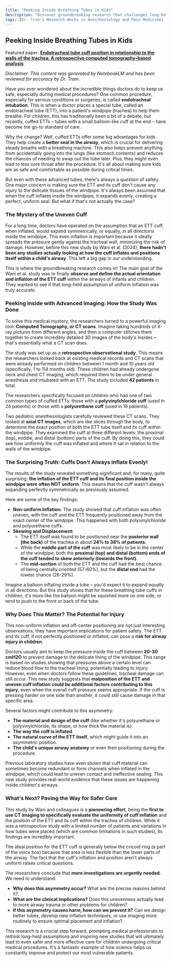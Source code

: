 ```yaml
---
title: "Peeking Inside Breathing Tubes in Kids"
description: "Discover groundbreaking research that challenges long-held assumptions about breathing tubes in children. Learn how CT imaging reveals that cuffed endotracheal tubes don't inflate evenly as previously thought, and what this means for preventing airway injuries in pediatric patients during critical procedures."
tags: [Dr. Tram's Research Works in Anesthesiology and Pain Medicine]
---
```

## Peeking Inside Breathing Tubes in Kids

Featured paper: [**Endotracheal tube cuff position in relationship to the walls of the trachea: A retrospective computed tomography‑based analysis**](https://doi.org/10.4103/sja.sja_36_24)

*Disclaimer: This content was generated by NotebookLM and has been reviewed for accuracy by Dr. Tram.*

Have you ever wondered about the incredible things doctors do to keep us safe, especially during medical procedures? One common procedure, especially for serious conditions or surgeries, is called **endotracheal intubation**. This is when a doctor places a special tube, called an endotracheal tube (ETT), into a patient's windpipe (trachea) to help them breathe. For children, this has traditionally been a bit of a debate, but recently, cuffed ETTs – tubes with a small balloon-like cuff at the end – have become the go-to standard of care.

Why the change? Well, cuffed ETTs offer some big advantages for kids. They help create a **better seal in the airway**, which is crucial for delivering steady breaths with a breathing machine. This also helps prevent anything from accidentally going into the lungs (like stomach contents) and reduces the chances of needing to swap out the tube later. Plus, they might even lead to less sore throat after the procedure. It's all about making sure kids are as safe and comfortable as possible during critical times.

But even with these advanced tubes, there's always a question of safety. One major concern is making sure the ETT and its cuff don't cause any injury to the delicate tissues of the windpipe. It's always been assumed that when the cuff inflates inside the windpipe, it expands evenly, creating a perfect, uniform seal. But what if that's not actually the case?

### The Mystery of the Uneven Cuff

For a long time, doctors have operated on the assumption that an ETT cuff, when inflated, would expand symmetrically, or equally, in all directions inside the windpipe. This even inflation is important because it ideally spreads the pressure gently against the tracheal wall, minimizing the risk of damage. However, before this new study by Wani et al. (2024), **there hadn't been any studies actually looking at how the cuff inflates and positions itself within a child's airway**. This left a big gap in our understanding.

This is where the groundbreaking research comes in! The main goal of the Wani et al. study was to finally **observe and define the actual orientation and inflation of the ETT cuff** within the airways of infants and children. They wanted to see if that long-held assumption of uniform inflation was truly accurate.

### Peeking Inside with Advanced Imaging: How the Study Was Done

To solve this medical mystery, the researchers turned to a powerful imaging tool: **Computed Tomography, or CT scans**. Imagine taking hundreds of X-ray pictures from different angles, and then a computer stitches them together to create incredibly detailed 3D images of the body's insides – that's essentially what a CT scan does.

The study was set up as a **retrospective observational study**. This means the researchers looked back at existing medical records and CT scans that were already performed on children between 1 month and 10 years old (specifically, 1 to 114 months old). These children had already undergone neck and chest CT imaging, which required them to be under general anesthesia and intubated with an ETT. The study included **42 patients** in total.

The researchers specifically focused on children who had one of two common types of cuffed ETTs: those with a **polyvinylchloride cuff** (used in 24 patients) or those with a **polyurethane cuff** (used in 18 patients).

Two pediatric anesthesiologists carefully reviewed these CT scans. They looked at **axial CT images**, which are like slices through the body, to determine the exact position of both the ETT tube itself and its cuff within the windpipe. They examined the cuff at three different levels: the proximal (top), middle, and distal (bottom) parts of the cuff. By doing this, they could see how uniformly the cuff was inflated and where it sat in relation to the walls of the windpipe.

### The Surprising Truth: Cuffs Don't Always Inflate Evenly!

The results of the study revealed something significant and, for many, quite surprising: **the inflation of the ETT cuff and its final position inside the windpipe were often NOT uniform**. This means that the cuff wasn't always expanding perfectly symmetrically as previously assumed.

Here are some of the key findings:

*   **Non-uniform Inflation:** The study showed that cuff inflation was often uneven, with the cuff and the ETT frequently positioned away from the exact center of the windpipe. This happened with both polyvinylchloride and polyurethane cuffs.
*   **Skewing and Displacement:**
    *   The ETT itself was found to be positioned near the **posterior wall (the back)** of the trachea in about **24% to 38% of patients**.
    *   While the **middle part of the cuff** was most likely to be in the center of the windpipe, both the **proximal (top) and distal (bottom) ends of the cuff tended to skew anteriorly (towards the front)**.
    *   The **mid-section** of both the ETT and the cuff had the best chance of being centrally oriented (57-60%), but the **distal end** had the lowest chance (26-29%).

Imagine a balloon inflating inside a tube – you'd expect it to expand equally in all directions. But this study shows that for these breathing tube cuffs in children, it's more like the balloon might be squished more on one side, or tend to push to the front or back of the tube.

### Why Does This Matter? The Potential for Injury

This non-uniform inflation and off-center positioning are not just interesting observations; they have important implications for patient safety. The ETT and its cuff, if not perfectly positioned or inflated, can pose a **risk for airway injury in children**.

Doctors usually aim to keep the pressure inside the cuff between **20-30 cmH2O** to prevent damage to the delicate lining of the windpipe. This range is based on studies showing that pressures above a certain level can reduce blood flow to the tracheal lining, potentially leading to injury. However, even when doctors follow these guidelines, tracheal damage can still occur. This new study suggests that **malposition of the ETT and uneven cuff inflation could be additional factors contributing to this injury**, even when the overall cuff pressure seems appropriate. If the cuff is pressing harder on one side than another, it could still cause damage in that specific area.

Several factors might contribute to this asymmetry:
*   **The material and design of the cuff** (like whether it's polyurethane or polyvinylchloride, its shape, or how thick the material is).
*   **The way the cuff is inflated**.
*   **The natural curve of the ETT itself**, which might guide it into an asymmetric position.
*   **The child's unique airway anatomy** or even their positioning during the procedure.

Previous laboratory studies have even shown that cuff material can sometimes become redundant or form channels when inflated in the windpipe, which could lead to uneven contact and ineffective sealing. This new study provides real-world evidence that these issues are happening inside children's airways.

### What's Next? Paving the Way for Safer Care

This study by Wani and colleagues is a **pioneering effort**, being the **first to use CT imaging to specifically evaluate the uniformity of cuff inflation** and the position of the ETT and its cuff within the trachea of children. While it was a retrospective study with a limited number of patients and variations in how tubes were placed (which are common limitations in such studies), its findings are incredibly important.

The ideal position for the ETT cuff is generally below the cricoid ring (a part of the voice box) because that area is less flexible than the lower parts of the airway. The fact that the cuff's inflation and position aren't always uniform raises critical questions.

The researchers conclude that **more investigations are urgently needed**. We need to understand:
*   **Why does this asymmetry occur?** What are the precise reasons behind it?.
*   **What are the clinical implications?** Does this unevenness actually lead to more airway trauma or other problems for children?.
*   **If this asymmetry causes harm, how can we prevent it?** Can we design better tubes, develop new inflation techniques, or use imaging more routinely to ensure optimal placement and inflation?.

This research is a crucial step forward, prompting medical professionals to rethink long-held assumptions and inspiring new studies that will ultimately lead to even safer and more effective care for children undergoing critical medical procedures. It's a fantastic example of how science helps us constantly improve and protect our most vulnerable patients.
